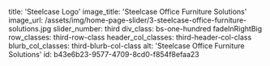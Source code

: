 title: 'Steelcase Logo'
image_title: 'Steelcase Office Furniture Solutions'
image_url: /assets/img/home-page-slider/3-steelcase-office-furniture-solutions.jpg
slider_number: third
div_class: bs-one-hundred fadeInRightBig
row_classes: third-row-class
header_col_classes: third-header-col-class
blurb_col_classes: third-blurb-col-class
alt: 'Steelcase Office Furniture Solutions'
id: b43e6b23-9577-4709-8cd0-f854f8efaa23
